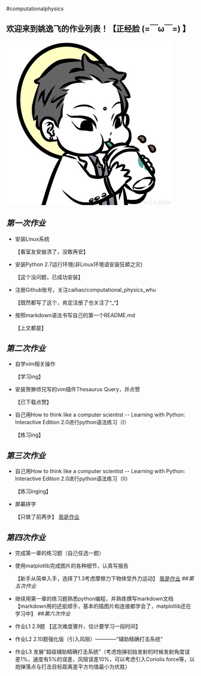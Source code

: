 
#computationalphysics
## 欢迎来到**姚逸飞**的作业列表！【正经脸 (=￣ω￣=) 】
![观音镇楼](https://github.com/yyfwhu/computationalphysics_N2013301020096/blob/master/photo.jpg)
## _第一次作业_
* 安装Linux系统
     
  【看室友安崩溃了，没敢再安】
* 安装Python 2.7运行环境(非Linux环境请安装狂蟒之灾) 
     
  【这个没问题，已成功安装】
* 注册Github账号，关注caihao/computational_physics_whu
     
  【既然都写了这个，肯定注册了也关注了^_^】
* 按照markdown语法书写自己的第一个README.md
     
  【上文都是】

## _第二次作业_
* 自学vim相关操作
  
  【学习ing】
* 安装贺翀师兄写的vim插件Thesaurus Query，并点赞
  
  【已下载点赞】
* 自己用How to think like a computer scientist -- Learning with Python: Interactive Edition 2.0进行python语法练习（I） 
  
  【练习ing】

## _第三次作业_
* 自己用How to think like a computer scientist -- Learning with Python: Interactive Edition 2.0进行python语法练习（II）
  
  【练习inging】
* 屏幕拼字
  
  【只做了前两步】
   [我是作业](https://github.com/yyfwhu/computationalphysics_N2013301020096/blob/master/homework/files/homework3.md)
## _第四次作业_

* 完成第一章的练习题（自己任选一题）
* 使用matplotlib完成图片的各种细节，认真写报告

  【新手从简单入手，选择了1.3考虑摩擦力下物体受外力运动】
   [我是作业](https://github.com/yyfwhu/computationalphysics_N2013301020096/blob/master/homework/files/homework4.md)
##_第五次作业_
* 继续用第一章的练习题熟悉python编程，并熟练撰写markdown文档
  【markdown用的还挺顺手，基本的插图片和连接都学会了，matplotlib还在学习中】
##_第六次作业_
* 作业L1 2.9题
【这次难度骤升，估计要学习一段时间】
* 作业L2 2.10题强化版（引入风阻）————“辅助精确打击系统”
* 作业L3 发展“超级辅助精确打击系统”（考虑炮弹初始发射的时候发射角度误差1%，速度有5%的误差，风阻误差10%，可以考虑引入Coriolis force等，以炮弹落点与打击目标距离差平方均值最小为优胜）
